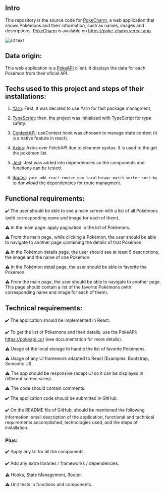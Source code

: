 ## Intro
This repository is the source code for [PokeCharm](https://poke-charm.vercel.app), a web application that shows Pokémons and their information, such as names, images and descriptions. [PokeCharm](https://poke-charm.vercel.app) is available on https://poke-charm.vercel.app.

![alt text](https://logodownload.org/wp-content/uploads/2017/08/pokemon-logo-8.png)

## Data origin:
This web application is a [PokeAPI](https://pokeapi.co/) client. It displays the data for each Pokémon from their oficial API.

## Techs used to this project and steps of their installations:
1. [Yarn](https://yarnpkg.com/): First, it was decided to use Yarn for fast package managment,

2. [TypeScript](https://www.typescriptlang.org/): then, the project was initialized with TypeScript for type safety. 

3. [ContextAPI](https://reactjs.org/docs/context.html): useContext hook was choosen to manage state context (it is a native feature in react). 

4. [Axios](https://axios-http.com/ptbr/docs/intro): Axios over FetchAPI due to cleanner syntax. It is used to the get the pokémon list.

5. [Jest](https://jestjs.io/): Jest was added into dependencies so the components and functions can be tested. 

6. [Router](https://reactrouter.com/en/main): ```yarn add react-router-dom localforage match-sorter sort-by``` to donwload the dependencies for route managment.



## Functional requirements:
✔️ The user should be able to see a main screen with a list of all Pokémons (with 
corresponding name and image for each of them).

⚠️ In the main page: apply pagination in the list of Pokémons.

⚠️ From the main page, while clicking a Pokémon, the user should be able to navigate to 
another page containing the details of that Pokémon.

⚠️ In the Pokémon details page, the user should see at least 6 descriptions, the image and 
the name of one Pokémon.

⚠️ In the Pokémon detail page, the user should be able to favorite the Pokémon.

⚠️ From the main page, the user should be able to navigate to another page. This page 
should contain a list of the favorite Pokémons (with corresponding name and image for each 
of them).

## Technical requirements:
✔️ The application should be implemented in React.

✔️ To get the list of Pókemons and their details, use the PokéAPI: https://pokeapi.co/ (see 
documentation for more details).

⚠️ Usage of the local storage to handle the list of favorite Pokémons.

⚠️ Usage of any UI framework adapted to React (Examples: Bootstrap, Semantic UI).

⚠️ The app should be responsive (adapt UI so it can be displayed in different screen sizes).

⚠️ The code should contain comments.

✔️ The application code should be submitted in GitHub.

✔️ On the README file of GitHub, should be mentioned the following information: small 
description of the application, functional and technical requirements accomplished, 
technologies used, and the steps of installation.

### Plus:
✔️ Apply any UI for all the components.

✔️ Add any extra libraries / frameworks / dependencies.

⚠️ Hooks, State Management, Router.

⚠️ Unit tests in functions and components.
